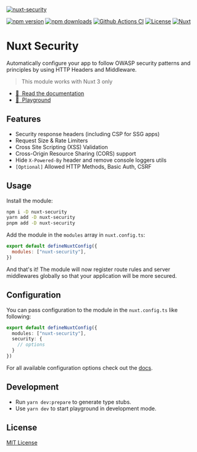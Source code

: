 [![nuxt-security](https://nuxt-security.vercel.app/preview.png)](https://nuxt-security.vercel.app)

[![npm version][npm-version-src]][npm-version-href]
[![npm downloads][npm-downloads-src]][npm-downloads-href]
[![Github Actions CI][github-actions-ci-src]][github-actions-ci-href]
[![License][license-src]][license-href]
[![Nuxt][nuxt-src]][nuxt-href]

# Nuxt Security

Automatically configure your app to follow OWASP security patterns and principles by using HTTP Headers and Middleware.

> This module works with Nuxt 3 only

- [📖 &nbsp;Read the documentation](https://nuxt-security.vercel.app)
- [👾 &nbsp;Playground](https://nuxt-security.vercel.app/playground)

## Features

- Security response headers (including CSP for SSG apps)
- Request Size & Rate Limiters
- Cross Site Scripting (XSS) Validation
- Cross-Origin Resource Sharing (CORS) support
- Hide `X-Powered-By` header and remove console loggers utils
- `[Optional]` Allowed HTTP Methods, Basic Auth, CSRF

## Usage

Install the module:

```sh
npm i -D nuxt-security
yarn add -D nuxt-security
pnpm add -D nuxt-security
```

Add the module in the `modules` array in `nuxt.config.ts`:

```js
export default defineNuxtConfig({
  modules: ["nuxt-security"],
})
```

And that's it! The module will now register route rules and server middlewares globally so that your application will be more secured.

## Configuration

You can pass configuration to the module in the `nuxt.config.ts` like following:

```ts
export default defineNuxtConfig({
  modules: ["nuxt-security"],
  security: {
    // options
  }
})
```

For all available configuration options check out the [docs](https://nuxt-security.vercel.app).

## Development

- Run `yarn dev:prepare` to generate type stubs.
- Use `yarn dev` to start playground in development mode.

## License

[MIT License](./LICENSE)

<!-- Badges -->

[npm-version-src]: https://img.shields.io/npm/v/nuxt-security/latest.svg
[npm-version-href]: https://npmjs.com/package/nuxt-security
[npm-downloads-src]: https://img.shields.io/npm/dt/nuxt-security.svg
[npm-downloads-href]: https://npmjs.com/package/nuxt-security
[github-actions-ci-src]: https://github.com/baroshem/nuxt-security/actions/workflows/ci.yml/badge.svg
[github-actions-ci-href]: https://github.com/baroshem/nuxt-security/actions?query=workflow%3Aci
[license-src]: https://img.shields.io/npm/l/nuxt-security.svg
[license-href]: https://npmjs.com/package/nuxt-security
[nuxt-src]: https://img.shields.io/badge/Nuxt-18181B?logo=nuxt.js
[nuxt-href]: https://nuxt.com
